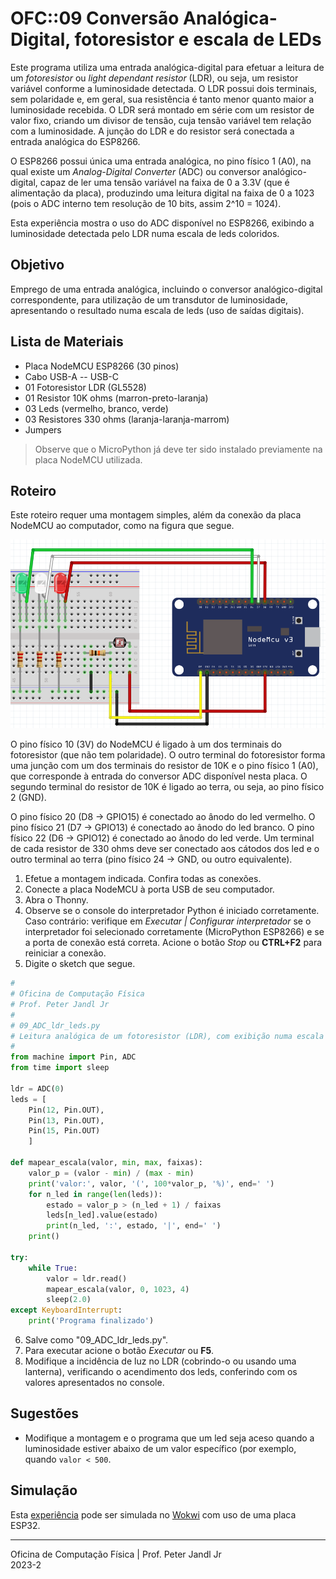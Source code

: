 # OFC::09 Conversão Analógica-Digital, fotoresistor e escala de LEDs

Este programa utiliza uma entrada analógica-digital para efetuar a leitura de um *fotoresistor* ou *light dependant resistor* (LDR), ou seja, um resistor variável conforme a luminosidade detectada. O LDR possui dois terminais, sem polaridade e, em geral, sua resistência é tanto menor quanto maior a luminosidade recebida. O LDR será montado em série com um resistor de valor fixo, criando um divisor de tensão, cuja tensão variável tem relação com a luminosidade. A junção do LDR e do resistor será conectada a entrada analógica do ESP8266.

O ESP8266 possui única uma entrada analógica, no pino físico 1 (A0), na qual existe um *Analog-Digital Converter* (ADC) ou conversor analógico-digital, capaz de ler uma tensão variável na faixa de 0 a 3.3V (que é alimentação da placa), produzindo uma leitura digital na faixa de 0 a 1023 (pois o ADC interno tem resolução de 10 bits, assim 2^10 = 1024).

Esta experiência mostra o uso do ADC disponível no ESP8266, exibindo a luminosidade detectada pelo LDR numa escala de leds coloridos.

## Objetivo

Emprego de uma entrada analógica, incluindo o conversor analógico-digital correspondente, para utilização de um transdutor de luminosidade, apresentando o resultado numa escala de leds (uso de saídas digitais).

## Lista de Materiais

* Placa NodeMCU ESP8266 (30 pinos)
* Cabo USB-A -- USB-C
* 01 Fotoresistor LDR (GL5528)
* 01 Resistor 10K ohms (marron-preto-laranja)
* 03 Leds (vermelho, branco, verde)
* 03 Resistores 330 ohms (laranja-laranja-marrom)
* Jumpers

> Observe que o MicroPython já deve ter sido instalado previamente na placa NodeMCU utilizada.

## Roteiro

Este roteiro requer uma montagem simples, além da conexão da placa NodeMCU ao computador, como na figura que segue.

![Circuito 09 ADC ldr leds](https://github.com/pjandl/ocf/blob/main/T-2023-2/figuras/09_ADC_ldr_leds.png)

O pino físico 10 (3V) do NodeMCU é ligado à um dos terminais do fotoresistor (que não tem polaridade). O outro terminal do fotoresistor forma uma junção com um dos terminais do resistor de 10K e o pino físico 1 (A0), que corresponde à entrada do conversor ADC disponível nesta placa. O segundo terminal do resistor de 10K é ligado ao terra, ou seja, ao pino físico 2 (GND).

O pino físico 20 (D8 -> GPIO15) é conectado ao ânodo do led vermelho. O pino físico 21 (D7 -> GPIO13) é conectado ao ânodo do led branco. O pino físico 22 (D6 -> GPIO12) é conectado ao ânodo do led verde. Um terminal de cada resistor de 330 ohms deve ser conectado aos cátodos dos led e o outro terminal ao terra (pino físico 24 -> GND, ou outro equivalente).

1. Efetue a montagem indicada. Confira todas as conexões.
2. Conecte a placa NodeMCU à porta USB de seu computador.
3. Abra o Thonny.
4. Observe se o console do interpretador Python é iniciado corretamente. Caso contrário: verifique em *Executar | Configurar interpretador* se o interpretador foi selecionado corretamente (MicroPython ESP8266) e se a porta de conexão está correta. Acione o botão *Stop* ou **CTRL+F2** para reiniciar a conexão.
5. Digite o sketch que segue.

```python
#
# Oficina de Computação Física
# Prof. Peter Jandl Jr
#
# 09_ADC_ldr_leds.py
# Leitura analógica de um fotoresistor (LDR), com exibição numa escala de leds.
#
from machine import Pin, ADC
from time import sleep

ldr = ADC(0)
leds = [
    Pin(12, Pin.OUT),
    Pin(13, Pin.OUT),
    Pin(15, Pin.OUT)
    ]

def mapear_escala(valor, min, max, faixas):
    valor_p = (valor - min) / (max - min)
    print('valor:', valor, '(', 100*valor_p, '%)', end=' ')
    for n_led in range(len(leds)):
        estado = valor_p > (n_led + 1) / faixas
        leds[n_led].value(estado)
        print(n_led, ':', estado, '|', end=' ')
    print()
    
try:
    while True:
        valor = ldr.read()
        mapear_escala(valor, 0, 1023, 4)
        sleep(2.0)
except KeyboardInterrupt:
    print('Programa finalizado')

```

6. Salve como "09_ADC_ldr_leds.py".
7. Para executar acione o botão *Executar* ou **F5**.
8. Modifique a incidência de luz no LDR (cobrindo-o ou usando uma lanterna), verificando o acendimento dos leds, conferindo com os valores apresentados no console.

## Sugestões

* Modifique a montagem e o programa que um led seja aceso quando a luminosidade estiver abaixo de um valor específico (por exemplo, quando `valor < 500`.

## Simulação

Esta [experiência](https://wokwi.com/projects/346334549714666068) pode ser simulada no [Wokwi](https://wokwi.com/projects/346334549714666068) com uso de uma placa ESP32.

---

Oficina de Computação Física | Prof. Peter Jandl Jr
<br/>2023-2